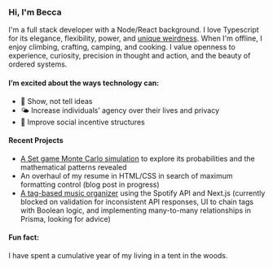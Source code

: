 ### Hi, I'm Becca

I'm a full stack developer with a Node/React background. I love Typescript for its elegance, flexibility, power, and [unique weirdness](). When I'm offline, I enjoy climbing, crafting, camping, and cooking. I value openness to experience, curiosity, precision in thought and action, and the beauty of ordered systems.

#### I’m excited about the ways technology can:
- 🔭 Show, not tell ideas
- 🌤 Increase individuals’ agency over their lives and privacy
- 🌇 Improve social incentive structures

#### Recent Projects
- [A Set game Monte Carlo simulation](https://replit.com/@andromedis/Set-Game#index.ts) to explore its probabilities and the mathematical patterns revealed
- An overhaul of my resume in HTML/CSS in search of maximum formatting control (blog post in progress)
- [A tag-based music organizer](https://github.com/becpeck/spotify-tagger) using the Spotify API and Next.js (currently blocked on validation for inconsistent API responses, UI to chain tags with Boolean logic, and implementing many-to-many relationships in Prisma, looking for advice)


#### Fun fact: 
I have spent a cumulative year of my living in a tent in the woods.


<!--
**becpeck/becpeck** is a ✨ _special_ ✨ repository because its `README.md` (this file) appears on your GitHub profile.

Here are some ideas to get you started:

- 🔭 I’m currently working on ...
- 🌱 I’m currently learning ...
- 👯 I’m looking to collaborate on ...
- 🤔 I’m looking for help with ...
- 💬 Ask me about ...
- 📫 How to reach me: ...
- 😄 Pronouns: ...
- ⚡ Fun fact: ...
-->
